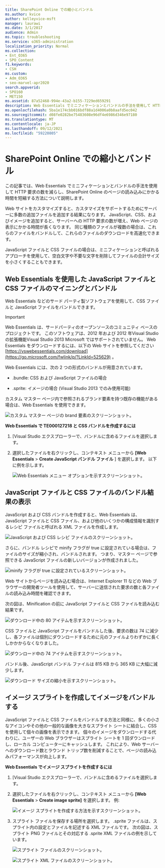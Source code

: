 ```yaml
---
title: SharePoint Online での縮小とバンドル
ms.author: kvice
author: kelleyvice-msft
manager: laurawi
ms.date: 3/1/2017
audience: Admin
ms.topic: troubleshooting
ms.service: o365-administration
localization_priority: Normal
ms.collection:
- Ent_O365
- SPO_Content
f1.keywords:
- CSH
ms.custom:
- Adm_O365
- seo-marvel-apr2020
search.appverid:
- SPO160
- MET150
ms.assetid: 87a52468-994e-43a2-b155-7229ed659291
description: Web Essentials でミニフィケーションとバンドルの手法を使用して HTTP 要求を削減する方法と、Web オンラインでページを読み込むのにかかる時間SharePointします。
ms.openlocfilehash: 5ba1e174cbb016bdf88a1d4006a0b8aafd5ec042
ms.sourcegitcommit: d08fe0282be75483608e96df4e6986d346e97180
ms.translationtype: MT
ms.contentlocale: ja-JP
ms.lasthandoff: 09/12/2021
ms.locfileid: "59220805"
---
```

# <a name="minification-and-bundling-in-sharepoint-online"></a>SharePoint Online での縮小とバンドル

この記事では、Web Essentials でミニフィケーションとバンドルの手法を使用して HTTP 要求の数を減らし、SharePoint Online のページの読み込みにかかる時間を短縮する方法について説明します。
  
Web サイトをカスタマイズすると、カスタマイズをサポートするためにサーバーに多数の追加ファイルを追加する結果になります。 JavaScript、CSS、およびイメージを追加すると、サーバーへの HTTP 要求の数が増え、Web ページの表示にかかる時間が長くなります。 同じ種類のファイルが複数の場合は、これらのファイルをバンドルして、これらのファイルのダウンロードを高速化できます。
  
JavaScript ファイルと CSS ファイルの場合は、ミニフィケーションと呼ばれるアプローチを使用して、空白文字や不要な文字を削除してファイルの合計サイズを小さくすることもできます。
  
## <a name="minification-and-bundling-javascript-and-css-files-with-web-essentials"></a>Web Essentials を使用した JavaScript ファイルと CSS ファイルのマイニングとバンドル

Web Essentials などのサード パーティ製ソフトウェアを使用して、CSS ファイルと JavaScript ファイルをバンドルできます。
  
> [!IMPORTANT]
> Web Essentials は、サードパーティのオープンソースのコミュニティ ベースのプロジェクトです。 このソフトウェアは、2012 年および 2012 年Visual Studioの拡張機能Visual Studio 2013 Microsoft ではサポートされていません。 Web Essentials をダウンロードするには、以下の Web サイトを参照してください [https://vswebessentials.com/download](https://go.microsoft.com/fwlink/p/?LinkId=525629) 。 
  
Web Essentials には、次の 2 つの形式のバンドルが用意されています。
  
- .bundle: CSS および JavaScript ファイルの場合
    
- .sprite: イメージの場合 (Visual Studio 2013 でのみ使用可能)
    
カスタム マスター ページ内で参照されるブランド要素を持つ既存の機能がある場合は、Web Essentials を使用できます。
  
![カスタム マスター ページの brand 要素のスクリーンショット。](../media/3a6eba36-973d-482b-8556-a9394b8ba19f.png)
  
 **Web Essentials で TE000127218 と CSS バンドルを作成するには**
  
1. [Visual Studio エクスプローラーで、バンドルに含めるファイルを選択します。
    
2. 選択したファイルを右クリックし、コンテキスト メニューから **[Web Essentials** \> **Create JavaScript バンドル ファイル** ] を選択します。 以下に例を示します。 
    
    ![Web Essentials メニュー オプションを示すスクリーンショット。](../media/41aac84c-4538-4f78-b454-46e651f868a3.png)
  
## <a name="viewing-the-results-of-bundling-javascript-and-css-files"></a>JavaScript ファイルと CSS ファイルのバンドル結果の表示

JavaScript および CSS バンドルを作成すると、Web Essentials は、JavaScript ファイルと CSS ファイル、および他のいくつかの構成情報を識別するレシピ ファイルと呼ばれる XML ファイルを作成します。 
  
![JavaScript および CSS レシピ ファイルのスクリーンショット。](../media/7ba891f8-52d8-467b-a0f6-b062dd1137a4.png)
  
さらに、バンドル レシピで minify フラグが true に設定されている場合は、ファイルのサイズが縮小され、バンドルされます。 つまり、マスター ページで参照できる JavaScript ファイルの新しいバージョンが作成されました。
  
![minify フラグが true に設定されているスクリーンショット。](../media/50523af2-6412-4117-ac3d-5bd26f6d562e.png)
  
Web サイトからページを読み込む場合は、Internet Explorer 11 などの Web ブラウザーの開発者ツールを使用して、サーバーに送信された要求の数と各ファイルの読み込み時間を確認できます。
  
次の図は、Minification の前に JavaScript ファイルと CSS ファイルを読み込む結果です。
  
![ダウンロード中の 80 アイテムを示すスクリーンショット。](../media/e2df3912-1923-46e6-8cf2-3015a31554e1.png)
  
CSS ファイルと JavaScript ファイルをバンドルした後、要求の数は 74 に減少し、各ファイルは個別にダウンロードするために元のファイルよりわずかに長くしかかからなくなりました。
  
![ダウンロード中の 74 アイテムを示すスクリーンショット。](../media/686c4387-70e8-4a74-9d45-059f33a91184.png)
  
バンドル後、JavaScript バンドル ファイルは 815 KB から 365 KB に大幅に減少します。
  
![ダウンロード サイズの縮小を示すスクリーンショット。](../media/5e7dbd98-faff-4f68-b320-108fb252e395.png)
  
## <a name="bundling-images-by-creating-an-image-sprite"></a>イメージ スプライトを作成してイメージをバンドルする

JavaScript ファイルと CSS ファイルをバンドルする方法と同様に、多くの小さなアイコンやその他の一般的な画像を大きなスプライト シートに結合し、CSS を使用して個々の画像を表示できます。 個々のイメージをダウンロードする代わりに、ユーザーの Web ブラウザーはスプライト シートを 1 回ダウンロードし、ローカル コンピューターにキャッシュします。 これにより、Web サーバーへのダウンロード数とラウンド トリップ数を削減することで、ページの読み込みパフォーマンスが向上します。
  
 **Web Essentials でイメージ スプライトを作成するには**
  
1. [Visual Studio エクスプローラーで、バンドルに含めるファイルを選択します。
    
2. 選択したファイルを右クリックし、コンテキスト メニューから **[Web Essentials** \> **Create image sprite]** を選択します。 例: 
    
    ![イメージ スプライトを作成する方法を示すスクリーンショット。](../media/de0fe741-4ef7-4e3b-bafa-ef9f4822dac6.png)
  
3. スプライト ファイルを保存する場所を選択します。 .sprite ファイルは、スプライト内の設定とファイルを記述する XML ファイルです。 次の図は、スプライト PNG ファイルとその対応する .sprite XML ファイルの例を示しています。
    
    ![スプライト ファイルのスクリーンショット。](../media/0876bb2a-d1b9-4169-8e95-9c290d628d90.png)
  
    ![スプライト XML ファイルのスクリーンショット。](../media/d1f94776-280d-4d56-abb5-384f145d9989.png)
  

